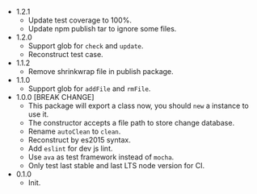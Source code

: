 - 1.2.1
	- Update test coverage to 100%.
	- Update npm publish tar to ignore some files.
- 1.2.0
	- Support glob for `check` and `update`.
	- Reconstruct test case.
- 1.1.2
	- Remove shrinkwrap file in publish package.
- 1.1.0
	- Support glob for `addFile` and `rmFile`.
- 1.0.0 [BREAK CHANGE]
	- This package will export a class now, you should `new` a instance to use it.
	- The constructor accepts a file path to store change database.
	- Rename `autoClean` to `clean`.
	- Reconstruct by es2015 syntax.
	- Add `eslint` for dev js lint.
	- Use `ava` as test framework instead of `mocha`.
	- Only test last stable and last LTS node version for CI.
- 0.1.0
	- Init.
